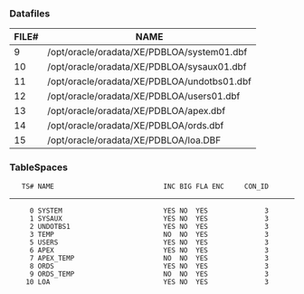 ### Datafiles

| FILE# | NAME
|-----|-------------------------------------------- 
|   9 | /opt/oracle/oradata/XE/PDBLOA/system01.dbf
|  10 | /opt/oracle/oradata/XE/PDBLOA/sysaux01.dbf
|  11 | /opt/oracle/oradata/XE/PDBLOA/undotbs01.dbf
|  12 | /opt/oracle/oradata/XE/PDBLOA/users01.dbf
|  13 | /opt/oracle/oradata/XE/PDBLOA/apex.dbf
|  14 | /opt/oracle/oradata/XE/PDBLOA/ords.dbf
|  15 | /opt/oracle/oradata/XE/PDBLOA/loa.DBF   

### TableSpaces

       TS# NAME                           INC BIG FLA ENC     CON_ID
---------- ------------------------------ --- --- --- --- ----------
         0 SYSTEM                         YES NO  YES              3
         1 SYSAUX                         YES NO  YES              3
         2 UNDOTBS1                       YES NO  YES              3
         3 TEMP                           NO  NO  YES              3
         5 USERS                          YES NO  YES              3
         6 APEX                           YES NO  YES              3
         7 APEX_TEMP                      NO  NO  YES              3
         8 ORDS                           YES NO  YES              3
         9 ORDS_TEMP                      NO  NO  YES              3
        10 LOA                            YES NO  YES              3